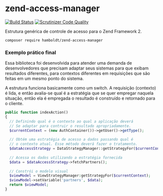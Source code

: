 # zend-access-manager

[![Build Status](https://scrutinizer-ci.com/g/hamboldt/zend-access-manager/badges/build.png?b=master)](https://scrutinizer-ci.com/g/hamboldt/zend-access-manager/build-status/master) [![Scrutinizer Code Quality](https://scrutinizer-ci.com/g/hamboldt/zend-access-manager/badges/quality-score.png?b=master)](https://scrutinizer-ci.com/g/hamboldt/zend-access-manager/?branch=master)

Estrutura genérica de controle de acesso para o Zend Framework 2.

`composer require hamboldt/zend-access-manager`

### Exemplo prático final

Essa biblioteca foi desenvolvida para atender uma demanda de desenvolvedores que precisam
adaptar seus sistemas para que exibam resultados diferentes, para contextos diferentes em
requisições que são feitas em um mesmo ponto do sistema.

A estrutura funciona basicamente como um switch. A requisição (contexto) é lida, e então
avalia-se qual é a estratégia que se quer empregar naquela situação, então ela é empregada
o resultado é construído e retornado para o cliente.

```php
public function indexAction()
{
  // Definindo qual é o contexto ao qual a aplicação deverá
  // Se adaptar para contruir o resultado apropriadamente.
  $currentContext = (new AuthContainer())->getUser()->getType();
  
  // Obtém uma estratégia de acesso a dados passando qual é
  // o contexto atual. Esse método deverá fazer o tratamento.
  $dataAccessStrategy = DataStrategyManager::getStrategyFor($currentContext);
  
  // Acessa os dados utilizando a estratégia fornecida
  $data = $dataAccessStrategy->fetchPartners();
  
  // Constrói o modelo visual
  $viewModel = ViewStrategyManager:getStrategyFor($currentContext);
  $viewModel->setVariable('partners', $data);
  return $viewModel;
}
```

